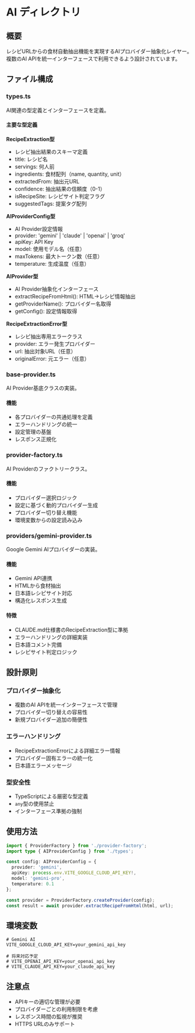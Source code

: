 # AI ディレクトリ

## 概要
レシピURLからの食材自動抽出機能を実現するAIプロバイダー抽象化レイヤー。
複数のAI APIを統一インターフェースで利用できるよう設計されています。

## ファイル構成

### types.ts
AI関連の型定義とインターフェースを定義。

#### 主要な型定義

**RecipeExtraction型**
- レシピ抽出結果のスキーマ定義
- title: レシピ名
- servings: 何人前
- ingredients: 食材配列（name, quantity, unit）
- extractedFrom: 抽出元URL
- confidence: 抽出結果の信頼度（0-1）
- isRecipeSite: レシピサイト判定フラグ
- suggestedTags: 提案タグ配列

**AIProviderConfig型**
- AI Provider設定情報
- provider: 'gemini' | 'claude' | 'openai' | 'groq'
- apiKey: API Key
- model: 使用モデル名（任意）
- maxTokens: 最大トークン数（任意）
- temperature: 生成温度（任意）

**AIProvider型**
- AI Provider抽象化インターフェース
- extractRecipeFromHtml(): HTML→レシピ情報抽出
- getProviderName(): プロバイダー名取得
- getConfig(): 設定情報取得

**RecipeExtractionError型**
- レシピ抽出専用エラークラス
- provider: エラー発生プロバイダー
- url: 抽出対象URL（任意）
- originalError: 元エラー（任意）

### base-provider.ts
AI Provider基底クラスの実装。

#### 機能
- 各プロバイダーの共通処理を定義
- エラーハンドリングの統一
- 設定管理の基盤
- レスポンス正規化

### provider-factory.ts
AI Providerのファクトリークラス。

#### 機能
- プロバイダー選択ロジック
- 設定に基づく動的プロバイダー生成
- プロバイダー切り替え機能
- 環境変数からの設定読み込み

### providers/gemini-provider.ts
Google Gemini AIプロバイダーの実装。

#### 機能
- Gemini API連携
- HTMLから食材抽出
- 日本語レシピサイト対応
- 構造化レスポンス生成

#### 特徴
- CLAUDE.md仕様書のRecipeExtraction型に準拠
- エラーハンドリングの詳細実装
- 日本語コメント完備
- レシピサイト判定ロジック

## 設計原則

### プロバイダー抽象化
- 複数のAI APIを統一インターフェースで管理
- プロバイダー切り替えの容易性
- 新規プロバイダー追加の簡便性

### エラーハンドリング
- RecipeExtractionErrorによる詳細エラー情報
- プロバイダー固有エラーの統一化
- 日本語エラーメッセージ

### 型安全性
- TypeScriptによる厳密な型定義
- `any`型の使用禁止
- インターフェース準拠の強制

## 使用方法

```typescript
import { ProviderFactory } from './provider-factory';
import type { AIProviderConfig } from './types';

const config: AIProviderConfig = {
  provider: 'gemini',
  apiKey: process.env.VITE_GOOGLE_CLOUD_API_KEY!,
  model: 'gemini-pro',
  temperature: 0.1
};

const provider = ProviderFactory.createProvider(config);
const result = await provider.extractRecipeFromHtml(html, url);
```

## 環境変数

```env
# Gemini AI
VITE_GOOGLE_CLOUD_API_KEY=your_gemini_api_key

# 将来対応予定
# VITE_OPENAI_API_KEY=your_openai_api_key
# VITE_CLAUDE_API_KEY=your_claude_api_key
```

## 注意点
- APIキーの適切な管理が必要
- プロバイダーごとの利用制限を考慮
- レスポンス時間の監視が推奨
- HTTPS URLのみサポート